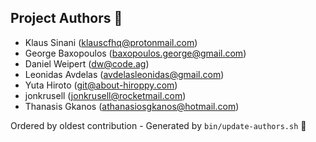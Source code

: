 ## Project Authors :tada:

- Klaus Sinani (<klauscfhq@protonmail.com>)
- George Baxopoulos (<baxopoulos.george@gmail.com>)
- Daniel Weipert (<dw@code.ag>)
- Leonidas Avdelas (<avdelasleonidas@gmail.com>)
- Yuta Hiroto (<git@about-hiroppy.com>)
- jonkrusell (<jonkrusell@rocketmail.com>)
- Thanasis Gkanos (<athanasiosgkanos@hotmail.com>)

Ordered by oldest contribution - Generated by `bin/update-authors.sh` :rocket:
